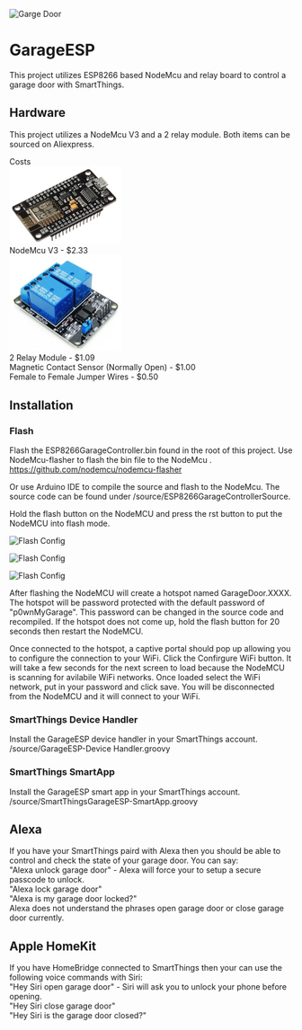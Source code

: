 ![Garge Door](images/garage.png)
# GarageESP
This project utilizes ESP8266 based NodeMcu and relay board to control a garage door with SmartThings.

## Hardware

This project utilizes a NodeMcu V3 and a 2 relay module.  Both items can be sourced on Aliexpress.  

Costs  
<img src="https://raw.githubusercontent.com/coolboarder/ESP8266GarageDoorController/master/images/nodemcu.jpg" width=200 alt="NodeMcu"/>  
NodeMcu V3 - $2.33  
<img src="https://raw.githubusercontent.com/coolboarder/ESP8266GarageDoorController/master/images/relayboard.jpg" alt="2 Relay Board" width=200/>  
2 Relay Module - $1.09  
Magnetic Contact Sensor (Normally Open) - $1.00  
Female to Female Jumper Wires - $0.50

## Installation
### Flash
Flash the ESP8266GarageController.bin found in the root of this project.  Use NodeMcu-flasher to flash the bin file to the NodeMcu .
https://github.com/nodemcu/nodemcu-flasher

Or use Arduino IDE to compile the source and flash to the NodeMcu.  The source code can be found under /source/ESP8266GarageControllerSource.

Hold the flash button on the NodeMCU and press the rst button to put the NodeMCU into flash mode.

![Flash Config](images/Flash1.png)

![Flash Config](images/Flash2.png)

![Flash Config](images/Flash3.png)

After flashing the NodeMCU will create a hotspot named GarageDoor.XXXX.  The hotspot will be password protected with the default password of "p0wnMyGarage".  This password can be changed in the source code and recompiled.  If the hotspot does not come up, hold the flash button for 20 seconds then restart the NodeMCU.

Once connected to the hotspot, a captive portal should pop up allowing you to configure the connection to your WiFi.  Click the Confirgure WiFi button.  It will take a few seconds for the next screen to load because the NodeMCU is scanning for avilabile WiFi networks.  Once loaded select the WiFi network, put in your password and click save.  You will be disconnected from the NodeMCU and it will connect to your WiFi.

### SmartThings Device Handler

Install the GarageESP device handler in your SmartThings account.  
/source/GarageESP-Device Handler.groovy

### SmartThings SmartApp

Install the GarageESP smart app in your SmartThings account.  
/source/SmartThingsGarageESP-SmartApp.groovy

## Alexa
If you have your SmartThings paird with Alexa then you should be able to control and check the state of your garage door.  You can say:  
"Alexa unlock garage door" - Alexa will force your to setup a secure passcode to unlock.  
"Alexa lock garage door"  
"Alexa is my garage door locked?"  
Alexa does not understand the phrases open garage door or close garage door currently.

## Apple HomeKit
If you have HomeBridge connected to SmartThings then your can use the following voice commands with Siri:  
"Hey Siri open garage door" - Siri will ask you to unlock your phone before opening.  
"Hey Siri close garage door"  
"Hey Siri is the garage door closed?"  

